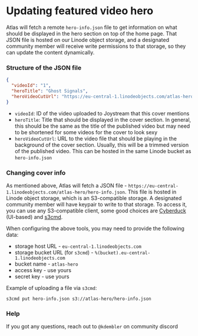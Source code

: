 # Updating featured video hero

Atlas will fetch a remote `hero-info.json` file to get information on what should be displayed in the hero section on top of the home page. That JSON file is hosted on our Linode object storage, and a designated community member will receive write permissions to that storage, so they can update the content dynamically.


### Structure of the JSON file

```json
{
  "videoId": "1",
  "heroTitle": "Ghost Signals",
  "heroVideoCutUrl": "https://eu-central-1.linodeobjects.com/atlas-hero/cover-cut-ghost-signals.mp4"
}
```

- `videoId`: ID of the video uploaded to Joystream that this cover mentions
- `heroTitle`: Title that should be displayed in the cover section. In general, this should be the same as the title of the published video but may need to be shortened for some videos for the cover to look sexy
- `heroVideoCutUrl`: URL to the video file that should be playing in the background of the cover section. Usually, this will be a trimmed version of the published video. This can be hosted in the same Linode bucket as `hero-info.json`

### Changing cover info

As mentioned above, Atlas will fetch a JSON file - `https://eu-central-1.linodeobjects.com/atlas-hero/hero-info.json`. This file is hosted in Linode object storage, which is an S3-compatible storage. A designated community member will have keypair to write to that storage. To access it, you can use any S3-compatible client, some good choices are [Cyberduck](https://cyberduck.io/) (UI-based) and [s3cmd](https://s3tools.org/s3cmd-howto]).

When configuring the above tools, you may need to provide the following data:
- storage host URL - `eu-central-1.linodeobjects.com`
- storage bucket URL (for `s3cmd`) - `%(bucket).eu-central-1.linodeobjects.com`
- bucket name - `atlas-hero`
- access key - use yours
- secret key - use yours

Example of uploading a file via `s3cmd`:
```shell
s3cmd put hero-info.json s3://atlas-hero/hero-info.json
```

### Help

If you got any questions, reach out to `@kdembler` on community discord
